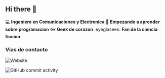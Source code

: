 ## Hi there 👋

:computer: **Ingeniero en Comunicaciones y Electronica**
:pencil: **Empezando a aprender sobre programacion**
:eyeglasses: **Geek de corazon**
:eyeglasees: **Fan de la ciencia ficcion**

### Vias de contacto

![Website](https://www.linkedin.com/in/pablo-c-a2937b7b/)

![GitHub commit activity](https://img.shields.io/github/commit-activity/m/PaulChief119/PaulChief119)
